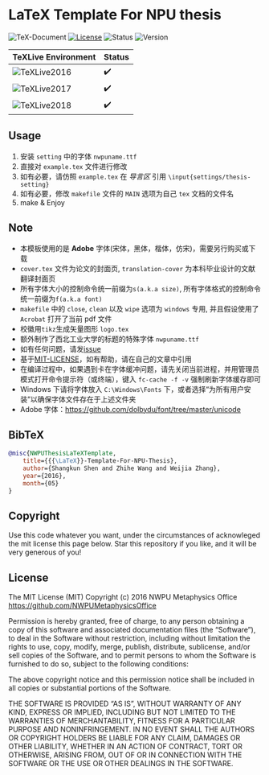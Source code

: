 # LaTeX Template For NPU thesis

![TeX-Document](https://img.shields.io/badge/TeX-Document-3D6117.svg)
[![License](https://img.shields.io/badge/license-MIT-blue.svg)](LICENSE)
![Status](https://img.shields.io/badge/status-complete-brightgreen.svg)
![Version](https://img.shields.io/badge/version-v1.4.1.0430-674EA7.svg)

| TeXLive Environment                                                  | Status             |
| -------------------------------------------------------------------- | ------------------ |
| ![TeXLive2016](https://img.shields.io/badge/TeXLive-2016-3D6117.svg) | :heavy_check_mark: |
| ![TeXLive2017](https://img.shields.io/badge/TeXLive-2017-3D6117.svg) | :heavy_check_mark: |
| ![TeXLive2018](https://img.shields.io/badge/TeXLive-2018-3D6117.svg) | :heavy_check_mark: |

## Usage

1. 安装 `setting` 中的字体 `nwpuname.ttf`
2. 直接对 `example.tex` 文件进行修改
3. 如有必要，请仿照 `example.tex` 在 *导言区* 引用 `\input{settings/thesis-setting}`
4. 如有必要，修改 `makefile` 文件的 `MAIN` 选项为自己 `tex` 文档的文件名
5. make & Enjoy

## Note

* 本模板使用的是 **Adobe** 字体(宋体，黑体，楷体，仿宋)，需要另行购买或下载
* `cover.tex` 文件为论文的封面页, `translation-cover` 为本科毕业设计的文献翻译封面页
* 所有字体大小的控制命令统一前缀为`s(a.k.a size)`, 所有字体格式的控制命令统一前缀为`f(a.k.a font)`
* `makefile` 中的 `close`, `clean` 以及 `wipe` 选项为 `windows` 专用, 并且假设使用了 `Acrobat` 打开了当前 pdf 文件
* 校徽用`tikz`生成矢量图形 `logo.tex`
* 额外制作了西北工业大学的标题的特殊字体 `nwpuname.ttf`
* 如有任何问题，请发[issue](https://github.com/NWPUMetaphysicsOffice/LaTeX-Template-For-NPU-Thesis/issues/new)
* 基于[MIT-LICENSE](LICENSE)，如有帮助，请在自己的文章中引用
* 在编译过程中，如果遇到卡在字体缓冲问题，请先关闭当前进程，并用管理员模式打开命令提示符（或终端），键入 `fc-cache -f -v` 强制刷新字体缓存即可
* Windows 下请将字体放入 `C:\Windows\Fonts` 下，或者选择“为所有用户安装”以确保字体文件存在于上述文件夹
* Adobe 字体：<https://github.com/dolbydu/font/tree/master/unicode>

## BibTeX

```bibtex
@misc{NWPUThesisLaTeXTemplate,
    title={{{\LaTeX}}-Template-For-NPU-Thesis},
    author={Shangkun Shen and Zhihe Wang and Weijia Zhang},
    year={2016},
    month={05}
}
```

## Copyright

Use this code whatever you want, under the circumstances of acknowleged the
mit license this page below. Star this repository if you like, and it will
be very generous of you!

## License

The MIT License (MIT)
Copyright (c) 2016 NWPU Metaphysics Office <https://github.com/NWPUMetaphysicsOffice>

Permission is hereby granted, free of charge, to any person obtaining a copy
of this software and associated documentation files (the “Software”), to deal
in the Software without restriction, including without limitation the rights
to use, copy, modify, merge, publish, distribute, sublicense, and/or sell
copies of the Software, and to permit persons to whom the Software is
furnished to do so, subject to the following conditions:

The above copyright notice and this permission notice shall be included in
all copies or substantial portions of the Software.

THE SOFTWARE IS PROVIDED “AS IS”, WITHOUT WARRANTY OF ANY KIND, EXPRESS OR
IMPLIED, INCLUDING BUT NOT LIMITED TO THE WARRANTIES OF MERCHANTABILITY,
FITNESS FOR A PARTICULAR PURPOSE AND NONINFRINGEMENT. IN NO EVENT SHALL THE
AUTHORS OR COPYRIGHT HOLDERS BE LIABLE FOR ANY CLAIM, DAMAGES OR OTHER
LIABILITY, WHETHER IN AN ACTION OF CONTRACT, TORT OR OTHERWISE, ARISING FROM,
OUT OF OR IN CONNECTION WITH THE SOFTWARE OR THE USE OR OTHER DEALINGS IN
THE SOFTWARE.
